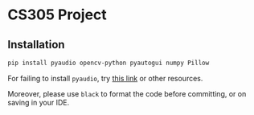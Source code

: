 # CS305 Project

## Installation

```bash
pip install pyaudio opencv-python pyautogui numpy Pillow
```

For failing to install `pyaudio`,
try [this link](https://stackoverflow.com/questions/33513522/when-installing-pyaudio-pip-cannot-find-portaudio-h-in-usr-local-include)
or other resources.

Moreover, please use `black` to format the code before committing, or on saving in your IDE.